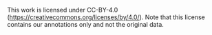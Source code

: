 This work is licensed under CC-BY-4.0
(https://creativecommons.org/licenses/by/4.0/). Note that this license
contains our annotations only and not the original data.
